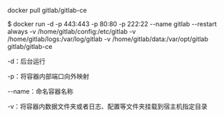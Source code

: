 docker pull gitlab/gitlab-ce

$ docker run -d  -p 443:443 -p 80:80 -p 222:22 --name gitlab --restart always -v /home/gitlab/config:/etc/gitlab -v /home/gitlab/logs:/var/log/gitlab -v /home/gitlab/data:/var/opt/gitlab gitlab/gitlab-ce

-d：后台运行

-p：将容器内部端口向外映射

--name：命名容器名称

-v：将容器内数据文件夹或者日志、配置等文件夹挂载到宿主机指定目录
